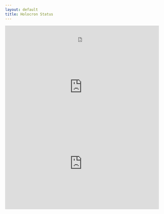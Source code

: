```yaml
---
layout: default
title: Holocron Status
---
```


<iframe src="https://grafana.clintcolding.com/d-solo/09NrTVkRk/platform-health?orgId=2&refresh=10s&theme=light&panelId=7" width="100%" height="100" frameborder="0"  style="border-radius:0px;"></iframe>

<iframe src="https://grafana.clintcolding.com/d-solo/09NrTVkRk/platform-health?tab=advanced&orgId=2&refresh=10s&panelId=9&theme=light" width="100%" height="200" frameborder="0" style="border-radius:0px;"></iframe>

<iframe src="https://grafana.clintcolding.com/d-solo/09NrTVkRk/platform-health?orgId=2&refresh=10s&theme=light&panelId=2" width="100%" height="300" frameborder="0" style="border-radius:0px;"></iframe>